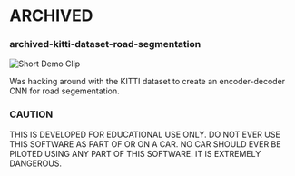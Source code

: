 # ARCHIVED

### archived-kitti-dataset-road-segmentation

![Short Demo Clip](images/demo.gif)

Was hacking around with the KITTI dataset to create an encoder-decoder CNN for road segementation.

### CAUTION

THIS IS DEVELOPED FOR EDUCATIONAL USE ONLY. DO NOT EVER USE THIS SOFTWARE AS PART OF OR ON A CAR. NO CAR SHOULD EVER BE PILOTED USING ANY PART OF THIS SOFTWARE. IT IS EXTREMELY DANGEROUS.
